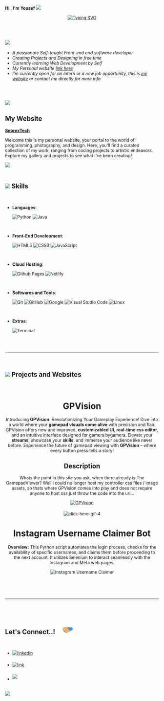 <b>Hi , I'm Yousef </b><img src="https://media.giphy.com/media/hvRJCLFzcasrR4ia7z/giphy.gif" width="35"></h1>
<!--  -->
<p align="center">
  <a href=""><img src="https://readme-typing-svg.herokuapp.com?font=Fira+Code&pause=1000&center=true&width=435&lines=Self-taught+front-end+Developer;Computer+Science+Student;Python%2C+Java+and+Web+Development;Active+Designer+and+Programmer;Creating%2FJoining+Requested+Projects!" alt="Typing SVG" /></a>
</p>


<br>
<br>
<br>



<img src="https://github.com/user-attachments/assets/db3c0885-b457-4010-b218-d2c6f7bddd8b" width="300"/>



<br>

- *A passionate Self-taught Front-end and software developer*
- *Creating Projects and Designing in free time*
- *Currently learning Web Development by Self*
- *My Personal website [link here](https://seorextech.com/)*
- *I’m currently open for an Intern or a new job opportunity, this is [my website](https://seorextech.com/) or contact me directly for more info*

<br><br>

<img src="https://user-images.githubusercontent.com/73097560/115834477-dbab4500-a447-11eb-908a-139a6edaec5c.gif"><br>

## My Website


**[SeorexTech](https://seorextech.com/)**


Welcome this is my personal website, your portal to the world of programming, photography, and design. Here, you'll find a curated collection of my work, ranging from coding projects to artistic endeavors. Explore my gallery and projects to see what I've been creating!


<img src="https://user-images.githubusercontent.com/73097560/115834477-dbab4500-a447-11eb-908a-139a6edaec5c.gif"><br><br>

## <img src="https://media2.giphy.com/media/QssGEmpkyEOhBCb7e1/giphy.gif?cid=ecf05e47a0n3gi1bfqntqmob8g9aid1oyj2wr3ds3mg700bl&rid=giphy.gif" width ="25"><b> Skills</b>
<br>

<p align="center">

- **Languages**:
    
    ![Python](https://img.shields.io/badge/Python%20-%2314354C.svg?style=for-the-badge&logo=python&logoColor=white)
    ![Java](https://img.shields.io/badge/Java-ED8B00?style=for-the-badge&logo=openjdk&logoColor=white)

<br>   
    
- **Front-End Development**:

   ![HTML5](https://img.shields.io/badge/HTML5%20-%23E34F26.svg?style=for-the-badge&logo=html5&logoColor=white)
   ![CSS3](https://img.shields.io/badge/CSS%20-%231572B6.svg?style=for-the-badge&logo=css3&logoColor=white)
   ![JavaScript](https://img.shields.io/badge/JavaScript%20-%23F7DF1E.svg?style=for-the-badge&logo=javascript&logoColor=black)

<br>

- **Cloud Hosting**:

    ![Github Pages](https://img.shields.io/badge/GitHub%20Pages-%23327FC7.svg?style=for-the-badge&logo=github&logoColor=white)
    ![Netlify](https://img.shields.io/badge/Netlify-00C7B7?style=for-the-badge&logo=netlify&logoColor=white)
    
<br>

- **Softwares and Tools**:

    ![Git](https://img.shields.io/badge/git-%23F05033.svg?style=for-the-badge&logo=git&logoColor=white)
    ![GitHub](https://img.shields.io/badge/github-%23121011.svg?style=for-the-badge&logo=github&logoColor=white)
    ![Google](https://img.shields.io/badge/google-%234285F4.svg?style=for-the-badge&logo=google&logoColor=white)
    ![Visual Studio Code](https://img.shields.io/badge/Visual%20Studio%20Code-0078d7.svg?style=for-the-badge&logo=visual-studio-code&logoColor=white)
    ![Linux](https://img.shields.io/badge/Linux-FCC624?style=for-the-badge&logo=linux&logoColor=black) 

<br>

- **Extras**:

    ![Terminal](https://img.shields.io/badge/Terminal-%23054020?style=for-the-badge&logo=gnu-bash&logoColor=white)


</p>

<br>
<br>

-----

<br>


## <img src="https://media.giphy.com/media/iY8CRBdQXODJSCERIr/giphy.gif" width="35"><b> Projects and Websites </b>
<br>

<div align="center">

# GPVision

Introducing **GPVision**: Revolutionizing Your Gameplay Experience! Dive into a world where your **gamepad visuals come alive** with precision and flair. GPVision offers new and improved, **customizabled UI**, **real-time css editor**, and an intuitive interface designed for gamers bygamers. Elevate your **streams**, showcase your **skills**, and immerse your audience like never before. Experience the future of gamepad viewing with **GPVision** – where every button press tells a story!

## Description

Whats the point in this site you ask, when there already is The GamepadViewer? Well i could no longer host my controller css files / image assets, so thats where GPVision comes into play and does not require anyone to host css just throw the code into the url...



<a href="https://gamepadvision.com/" target="_blank">
<img src="https://github.com/user-attachments/assets/8b486278-6dbc-49fd-9cfd-d6f0106db529" alt=GPVision Banner style="margin-bottom: 5px;"/>
</a>



![click-here-gif-4](https://github.com/user-attachments/assets/a7c8936a-11ce-41e3-a391-07683ea6dff4)

# Instagram Username Claimer Bot

**Overview:** This Python script automates the login process, checks for the availability of specific usernames, and claims them before proceeding to the next account. It utilizes Selenium to interact seamlessly with the Instagram and Meta web pages.

![Instagram Username Claimer](https://github.com/user-attachments/assets/bd1b7072-da22-4fd6-95fb-8bb9d1da6332)


</a>
</div>

<br>
<br>
<br>

-----

<br>
<br>

## <b> Let's Connect..!</b><img src="https://github.com/0xAbdulKhalid/0xAbdulKhalid/raw/main/assets/mdImages/handshake.gif" width ="80">
<br>
<div align='left'>

<ul>

<li>
<a href="https://www.linkedin.com/in/yousef-darwish-2bb424325/" target="_blank">
<img src="https://img.shields.io/badge/LinkedIn-0077B5?style=for-the-badge&logo=linkedin&logoColor=white" alt=linkedin style="margin-bottom: 5px;"/>
</a>
</li>

<br>

<li>
<a href="https://discord.com/users/384836738041774080" target="_blank">
<img src="https://img.shields.io/badge/Discord: seorex-%237289DA.svg?style=for-the-badge&logo=discord&logoColor=white" alt=link style="margin-bottom: 5px;" />
	
</li>

<br>

<li>
<a href="mailto:yousef.darwish.06@gmail.com" target="_blank">
<img src="https://img.shields.io/badge/Gmail: yousef.darwish.06@gmail.com-%23EA4335.svg?style=for-the-badge&logo=gmail&logoColor=white" t=mail style="margin-bottom: 5px;" />
	
</li>
	
</ul>
</div>

<br>
<img src="https://user-images.githubusercontent.com/73097560/115834477-dbab4500-a447-11eb-908a-139a6edaec5c.gif">
<br>
<br>
<br>

<div align='center'>
